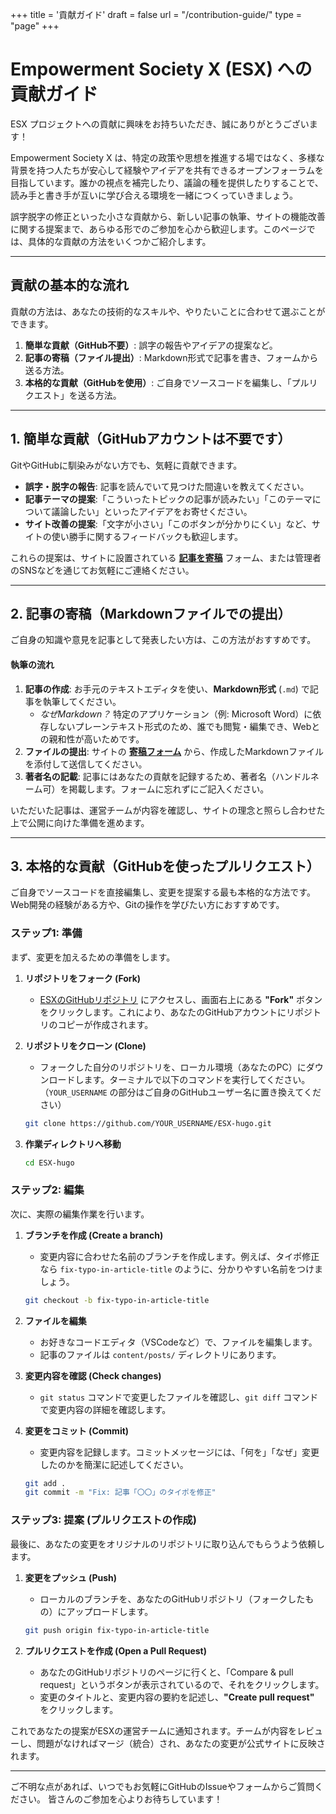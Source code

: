 +++
title = '貢献ガイド'
draft = false
url = "/contribution-guide/"
type = "page"
+++

# Empowerment Society X (ESX) への貢献ガイド

ESX プロジェクトへの貢献に興味をお持ちいただき、誠にありがとうございます！

Empowerment Society X は、特定の政策や思想を推進する場ではなく、多様な背景を持つ人たちが安心して経験やアイデアを共有できるオープンフォーラムを目指しています。誰かの視点を補完したり、議論の種を提供したりすることで、読み手と書き手が互いに学び合える環境を一緒につくっていきましょう。

誤字脱字の修正といった小さな貢献から、新しい記事の執筆、サイトの機能改善に関する提案まで、あらゆる形でのご参加を心から歓迎します。このページでは、具体的な貢献の方法をいくつかご紹介します。

---

## 貢献の基本的な流れ

貢献の方法は、あなたの技術的なスキルや、やりたいことに合わせて選ぶことができます。

1.  **簡単な貢献（GitHub不要）**: 誤字の報告やアイデアの提案など。
2.  **記事の寄稿（ファイル提出）**: Markdown形式で記事を書き、フォームから送る方法。
3.  **本格的な貢献（GitHubを使用）**: ご自身でソースコードを編集し、「プルリクエスト」を送る方法。

---

## 1. 簡単な貢献（GitHubアカウントは不要です）

GitやGitHubに馴染みがない方でも、気軽に貢献できます。

*   **誤字・脱字の報告**: 記事を読んでいて見つけた間違いを教えてください。
*   **記事テーマの提案**:「こういったトピックの記事が読みたい」「このテーマについて議論したい」といったアイデアをお寄せください。
*   **サイト改善の提案**:「文字が小さい」「このボタンが分かりにくい」など、サイトの使い勝手に関するフィードバックも歓迎します。

これらの提案は、サイトに設置されている **[記事を寄稿](/contribute/)** フォーム、または管理者のSNSなどを通じてお気軽にご連絡ください。

---

## 2. 記事の寄稿（Markdownファイルでの提出）

ご自身の知識や意見を記事として発表したい方は、この方法がおすすめです。

#### 執筆の流れ

1.  **記事の作成**: お手元のテキストエディタを使い、**Markdown形式** (`.md`) で記事を執筆してください。
    *   *なぜMarkdown？* 特定のアプリケーション（例: Microsoft Word）に依存しないプレーンテキスト形式のため、誰でも閲覧・編集でき、Webとの親和性が高いためです。
2.  **ファイルの提出**: サイトの **[寄稿フォーム](/contribute/)** から、作成したMarkdownファイルを添付して送信してください。
3.  **著者名の記載**: 記事にはあなたの貢献を記録するため、著者名（ハンドルネーム可）を掲載します。フォームに忘れずにご記入ください。

いただいた記事は、運営チームが内容を確認し、サイトの理念と照らし合わせた上で公開に向けた準備を進めます。

---

## 3. 本格的な貢献（GitHubを使ったプルリクエスト）

ご自身でソースコードを直接編集し、変更を提案する最も本格的な方法です。Web開発の経験がある方や、Gitの操作を学びたい方におすすめです。

### ステップ1: 準備

まず、変更を加えるための準備をします。

1.  **リポジトリをフォーク (Fork)**
    *   [ESXのGitHubリポジトリ](https://github.com/fuyukihatune-rgb/ESX-hugo) にアクセスし、画面右上にある **"Fork"** ボタンをクリックします。これにより、あなたのGitHubアカウントにリポジトリのコピーが作成されます。

2.  **リポジトリをクローン (Clone)**
    *   フォークした自分のリポジトリを、ローカル環境（あなたのPC）にダウンロードします。ターミナルで以下のコマンドを実行してください。（`YOUR_USERNAME` の部分はご自身のGitHubユーザー名に置き換えてください）
      ```bash
      git clone https://github.com/YOUR_USERNAME/ESX-hugo.git
      ```

3.  **作業ディレクトリへ移動**
    ```bash
    cd ESX-hugo
    ```

### ステップ2: 編集

次に、実際の編集作業を行います。

1.  **ブランチを作成 (Create a branch)**
    *   変更内容に合わせた名前のブランチを作成します。例えば、タイポ修正なら `fix-typo-in-article-title` のように、分かりやすい名前をつけましょう。
      ```bash
      git checkout -b fix-typo-in-article-title
      ```

2.  **ファイルを編集**
    *   お好きなコードエディタ（VSCodeなど）で、ファイルを編集します。
    *   記事のファイルは `content/posts/` ディレクトリにあります。

3.  **変更内容を確認 (Check changes)**
    *   `git status` コマンドで変更したファイルを確認し、`git diff` コマンドで変更内容の詳細を確認します。

4.  **変更をコミット (Commit)**
    *   変更内容を記録します。コミットメッセージには、「何を」「なぜ」変更したのかを簡潔に記述してください。
      ```bash
      git add .
      git commit -m "Fix: 記事「〇〇」のタイポを修正"
      ```

### ステップ3: 提案 (プルリクエストの作成)

最後に、あなたの変更をオリジナルのリポジトリに取り込んでもらうよう依頼します。

1.  **変更をプッシュ (Push)**
    *   ローカルのブランチを、あなたのGitHubリポジトリ（フォークしたもの）にアップロードします。
      ```bash
      git push origin fix-typo-in-article-title
      ```

2.  **プルリクエストを作成 (Open a Pull Request)**
    *   あなたのGitHubリポジトリのページに行くと、「Compare & pull request」というボタンが表示されているので、それをクリックします。
    *   変更のタイトルと、変更内容の要約を記述し、**"Create pull request"** をクリックします。

これであなたの提案がESXの運営チームに通知されます。チームが内容をレビューし、問題がなければマージ（統合）され、あなたの変更が公式サイトに反映されます。

---

ご不明な点があれば、いつでもお気軽にGitHubのIssueやフォームからご質問ください。
皆さんのご参加を心よりお待ちしています！
